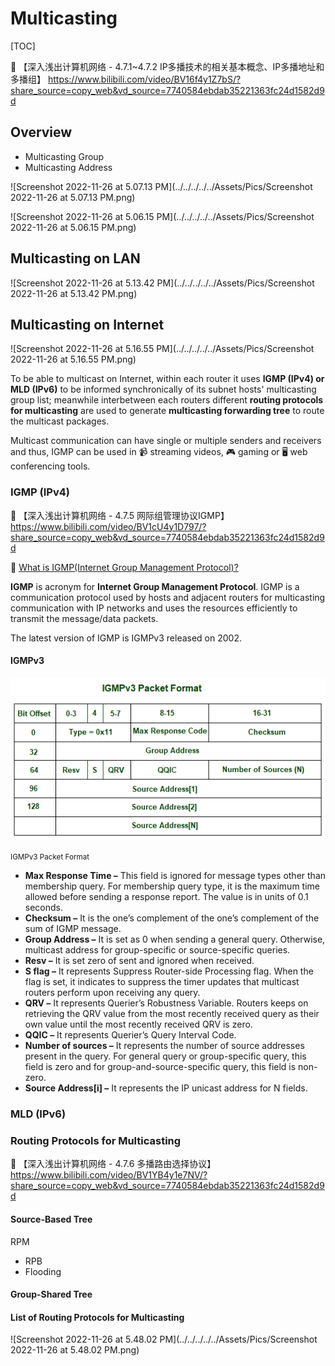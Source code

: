 # Multicasting



[TOC]



:link: 【深入浅出计算机网络 - 4.7.1~4.7.2 IP多播技术的相关基本概念、IP多播地址和多播组】 https://www.bilibili.com/video/BV16f4y1Z7bS/?share_source=copy_web&vd_source=7740584ebdab35221363fc24d1582d9d



## Overview



- Multicasting Group
- Multicasting Address



![Screenshot 2022-11-26 at 5.07.13 PM](../../../../../Assets/Pics/Screenshot 2022-11-26 at 5.07.13 PM.png)

![Screenshot 2022-11-26 at 5.06.15 PM](../../../../../Assets/Pics/Screenshot 2022-11-26 at 5.06.15 PM.png)



## Multicasting on LAN

![Screenshot 2022-11-26 at 5.13.42 PM](../../../../../Assets/Pics/Screenshot 2022-11-26 at 5.13.42 PM.png)



## Multicasting on Internet

![Screenshot 2022-11-26 at 5.16.55 PM](../../../../../Assets/Pics/Screenshot 2022-11-26 at 5.16.55 PM.png)



To be able to multicast on Internet, within each router it uses **IGMP (IPv4) or MLD (IPv6)** to be informed synchronically of its subnet hosts' multicasting group list; meanwhile interbetween each routers different **routing protocols for multicasting** are used to generate **multicasting forwarding tree** to route the multicast packages. 

Multicast communication can have single or multiple senders and receivers and thus, IGMP can be used in :video_camera: streaming videos, :video_game:  gaming or :desktop_computer:   web conferencing tools. 



### IGMP (IPv4)

:link: 【深入浅出计算机网络 - 4.7.5 网际组管理协议IGMP】 https://www.bilibili.com/video/BV1cU4y1D797/?share_source=copy_web&vd_source=7740584ebdab35221363fc24d1582d9d

:link: [What is IGMP(Internet Group Management Protocol)?](https://www.geeksforgeeks.org/what-is-igmpinternet-group-management-protocol/)



**IGMP** is acronym for **Internet Group Management Protocol**. IGMP is a communication protocol used by hosts and adjacent routers for multicasting communication with IP networks and uses the resources efficiently to transmit the message/data packets. 

The latest version of IGMP is IGMPv3 released on 2002.



#### IGMPv3

![img](../../../../../../Assets/Pics/IGMPv3-gfg.png)

<small>IGMPv3 Packet Format</small>



- **Max Response Time –** This field is ignored for message types other than membership query. For membership query type, it is the maximum time allowed before sending a response report. The value is in units of 0.1 seconds.
- **Checksum –** It is the one’s complement of the one’s complement of the sum of IGMP message.
- **Group Address –** It is set as 0 when sending a general query. Otherwise, multicast address for group-specific or source-specific queries.
- **Resv –** It is set zero of sent and ignored when received.
- **S flag –** It represents Suppress Router-side Processing flag. When the flag is set, it indicates to suppress the timer updates that multicast routers perform upon receiving any query.
- **QRV –** It represents Querier’s Robustness Variable. Routers keeps on retrieving the QRV value from the most recently received query as their own value until the most recently received QRV is zero.
- **QQIC –** It represents Querier’s Query Interval Code.
- **Number of sources –** It represents the number of source addresses present in the query. For general query or group-specific query, this field is zero and for group-and-source-specific query, this field is non-zero.
- **Source Address[i] –** It represents the IP unicast address for N fields.



### MLD (IPv6)



### Routing Protocols for Multicasting

:link: 【深入浅出计算机网络 - 4.7.6 多播路由选择协议】 https://www.bilibili.com/video/BV1YB4y1e7NV/?share_source=copy_web&vd_source=7740584ebdab35221363fc24d1582d9d



#### Source-Based Tree

RPM

- RPB
- Flooding







#### Group-Shared Tree





#### List of Routing Protocols for Multicasting

![Screenshot 2022-11-26 at 5.48.02 PM](../../../../../Assets/Pics/Screenshot 2022-11-26 at 5.48.02 PM.png)
